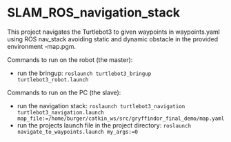 # SLAM_ROS_navigation_stack
This project navigates the Turtlebot3 to given waypoints in waypoints.yaml using ROS nav_stack avoiding static and dynamic obstacle in the provided environment -map.pgm.



Commands to run on the robot (the master):
- run the bringup: ```roslaunch turtlebot3_bringup turtlebot3_robot.launch```

Commands to run on the PC (the slave):
- run the navigation stack: ```roslaunch turtlebot3_navigation turtlebot3_navigation.launch map_file:=/home/burger/catkin_ws/src/gryffindor_final_demo/map.yaml```
- run the projects launch file in the project directory: ```roslaunch navigate_to_waypoints.launch my_args:=0```
